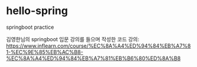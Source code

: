 # hello-spring
springboot practice

김영한님의 springboot 입문 강의를 들으며 작성한 코드
강의: https://www.inflearn.com/course/%EC%8A%A4%ED%94%84%EB%A7%81-%EC%9E%85%EB%AC%B8-%EC%8A%A4%ED%94%84%EB%A7%81%EB%B6%80%ED%8A%B8
